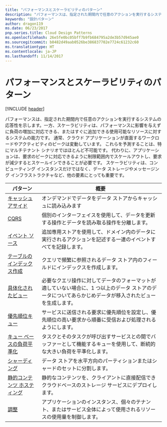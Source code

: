 ```yaml
---
title: "パフォーマンスとスケーラビリティのパターン"
description: "パフォーマンスは、指定された期間内で任意のアクションを実行するシステムの応答性を示します。一方、スケーラビリティは、パフォーマンスに影響を与えずに負荷の増加に対応できる、またはすぐに追加できる使用可能なリソースに対するシステムの能力です。 通常、クラウド アプリケーションが直面するワークロードやアクティビティのピークは変動しています。 これらを予測することは、特にマルチテナント シナリオではほとんど不可能です。 代わりに、アプリケーションは、要求のピークに対応できるように制限範囲内でスケールアウトし、要求が減少するとスケールインできることが必要です。 スケーラビリティは、コンピューティング インスタンスだけではなく、データ ストレージやメッセージング インフラストラクチャなど、他の要素にとっても重要です。"
keywords: "設計パターン"
author: dragon119
ms.date: 06/23/2017
pnp.series.title: Cloud Design Patterns
ms.openlocfilehash: 26e5fe0bc05bff7b9fb684795a2de3b57d945ae0
ms.sourcegitcommit: b0482d49aab0526be386837702e7724c61232c60
ms.translationtype: HT
ms.contentlocale: ja-JP
ms.lasthandoff: 11/14/2017
---
```

# <a name="performance-and-scalability-patterns"></a>パフォーマンスとスケーラビリティのパターン

[!INCLUDE [header](../../_includes/header.md)]

パフォーマンスは、指定された期間内で任意のアクションを実行するシステムの応答性を示します。一方、スケーラビリティは、パフォーマンスに影響を与えずに負荷の増加に対応できる、またはすぐに追加できる使用可能なリソースに対するシステムの能力です。 通常、クラウド アプリケーションが直面するワークロードやアクティビティのピークは変動しています。 これらを予測することは、特にマルチテナント シナリオではほとんど不可能です。 代わりに、アプリケーションは、要求のピークに対応できるように制限範囲内でスケールアウトし、要求が減少するとスケールインできることが必要です。 スケーラビリティは、コンピューティング インスタンスだけではなく、データ ストレージやメッセージング インフラストラクチャなど、他の要素にとっても重要です。

| パターン | 概要 |
| ------- | ------- |
| [キャッシュアサイド](../cache-aside.md) | オンデマンドでデータをデータ ストアからキャッシュに読み込みます |
| [CQRS](../cqrs.md) | 個別のインターフェイスを使用して、データを更新する操作とデータを読み取る操作を分離します。 |
| [イベント ソース](../event-sourcing.md) | 追加専用ストアを使用して、ドメイン内のデータに実行されるアクションを記述する一連のイベントすべてを記録します。 |
| [テーブルのインデックス作成](../index-table.md) | クエリで頻繁に参照されるデータ ストア内のフィールドにインデックスを作成します。 |
| [具体化されたビュー](../materialized-view.md) | 必要なクエリ操作に対してデータのフォーマットが適していない場合に、1 つ以上のデータ ストアのデータについてあらかじめデータが移入されたビューを生成します。 |
| [優先順位キュー](../priority-queue.md) | サービスに送信される要求に優先順位を設定し、優先順位の高い要求から順番に受信および処理されるようにします。 |
| [キュー ベースの負荷平準化](../queue-based-load-leveling.md) | タスクとそのタスクが呼び出すサービスとの間でバッファーとして機能するキューを使用して、断続的な大きい負荷を平準化します。 |
| [シャーディング](../sharding.md) | データ ストアを水平方向のパーティションまたはシャードのセットに分割します。 |
| [静的コンテンツ ホスティング](../static-content-hosting.md) | 静的なコンテンツを、クライアントに直接配信できクラウドベースのストレージ サービスにデプロイします。 |
| [調整](../throttling.md) | アプリケーションのインスタンス、個々のテナント、またはサービス全体によって使用されるリソースの使用量を制御します。 |